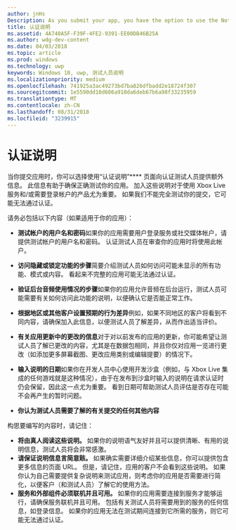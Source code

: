 ```yaml
---
author: jnHs
Description: As you submit your app, you have the option to use the Notes for certification page to provide additional info to the certification testers. This info can help ensure that your app is tested correctly.
title: 认证说明
ms.assetid: 4A740A5F-F39F-4FE2-9391-EE00DB46B25A
ms.author: wdg-dev-content
ms.date: 04/03/2018
ms.topic: article
ms.prod: windows
ms.technology: uwp
keywords: Windows 10, uwp, 测试人员说明
ms.localizationpriority: medium
ms.openlocfilehash: 741925a3ac49273bd7ba826dfbadd2e18724f307
ms.sourcegitcommit: 1e5590dd10d606a910da6deb67b6a98f33235959
ms.translationtype: MT
ms.contentlocale: zh-CN
ms.lasthandoff: 08/31/2018
ms.locfileid: "3239915"
---
```

# <a name="notes-for-certification"></a>认证说明


当你提交应用时，你可以选择使用“认证说明”**** 页面向认证测试人员提供额外信息。 此信息有助于确保正确测试你的应用。 加入这些说明对于使用 Xbox Live 服务和/或需要登录帐户的产品尤为重要。 如果我们不能完全测试你的提交，它可能无法通过认证。

请务必包括以下内容（如果适用于你的应用）：

-   **测试帐户的用户名和密码**如果你的应用需要用户登录服务或社交媒体帐户，请提供测试帐户的用户名和密码。 认证测试人员在审查你的应用时将使用此帐户。

-   **访问隐藏或锁定功能的步骤**简要介绍测试人员如何访问可能未显示的所有功能、模式或内容。 看起来不完整的应用可能无法通过认证。

-   **验证后台音频使用情况的步骤**如果你的应用允许音频在后台运行，测试人员可能需要有关如何访问此功能的说明，以便确认它是否能正常工作。

-  **根据地区或其他客户设置预期的行为差异**例如，如果不同地区的客户将看到不同内容，请确保加入此信息，以便测试人员了解差异，从而作出适当评价。

-   **有关应用更新中的更改的信息**对于对以前发布的应用的更新，你可能希望让测试人员了解已更改的内容，尤其是在数据包相同，并且你仅对应用一览进行更改（如添加更多屏幕截图、更改应用类别或编辑提要）的情况下。

-   **输入说明的日期**如果你在开发人员中心使用开发沙盒（例如，与 Xbox Live 集成的任何游戏就是这种情况），由于在发布到沙盒时输入的说明在请求认证时仍会保留，因此这一点尤为重要。 看到日期可帮助测试人员评估是否存在可能不会再产生的暂时问题。

-  **你认为测试人员需要了解的有关提交的任何其他内容**

构思要编写的内容时，请记住：

-   **将由真人阅读这些说明。** 如果你的说明语气友好并且可以提供清晰、有用的说明信息，测试人员将会非常感激。
-   **请保证说明信息言简意赅。** 如果确实需要详细介绍某些信息，你可以提供包含更多信息的页面 URL。 但是，请记住，应用的客户不会看到这些说明。 如果你认为自己需要提供复杂说明来测试应用，则考虑你的应用是否需要进行简化，以便客户（和测试人员）了解它的使用方法。
-   **服务和外部组件必须联机并且可用。** 如果你的应用需要连接到服务才能够运行，请确保服务联机并且可用。 包括有关测试人员将需要用到的服务的任何信息，如登录信息。 如果你的应用无法在测试期间连接到它所需的服务，则它可能无法通过认证。

 

 




